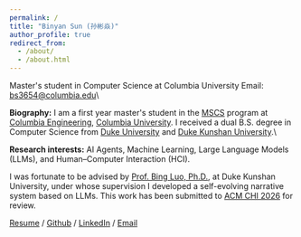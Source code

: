 ```yaml
---
permalink: /
title: "Binyan Sun (孙彬焱)"
author_profile: true
redirect_from: 
  - /about/
  - /about.html
---
```

Master's student in Computer Science at Columbia University
Email: bs3654@columbia.edu\

**Biography:**
I am a first year master's student in the [MSCS](https://www.cs.columbia.edu/education/ms/) program at [Columbia Engineering](https://www.engineering.columbia.edu/), [Columbia University](https://www.columbia.edu/). I received a dual B.S. degree in Computer Science from [Duke University](https://duke.edu/) and [Duke Kunshan University](https://www.dukekunshan.edu.cn/).\

**Research interests:**
AI Agents, Machine Learning, Large Language Models (LLMs), and Human–Computer Interaction (HCI).

I was fortunate to be advised by [Prof. Bing Luo, Ph.D.](https://luobing1008.github.io/), at Duke Kunshan University, under whose supervision I developed a self-evolving narrative system based on LLMs. This work has been submitted to [ACM CHI 2026](https://chi2026.acm.org/) for review.

[Resume](../assets/Resume_Binyan_Sun.pdf) / [Github](http://www.github.com/bob-021206) / [LinkedIn](https://www.linkedin.com/in/binyan-sun-321b76294) / [Email](bs3654@columbia.edu)

